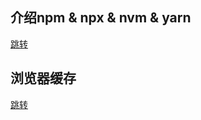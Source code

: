 <!--
 * @Author: xiuquanxu
 * @Company: kaochong
 * @Date: 2020-03-09 00:17:25
 * @LastEditors: xiuquanxu
 * @LastEditTime: 2020-03-18 22:03:08
 -->
## 介绍npm & npx & nvm & yarn  

<a href="./1.md">跳转</a>  

## 浏览器缓存  

<a href="./2,md">跳转</a>